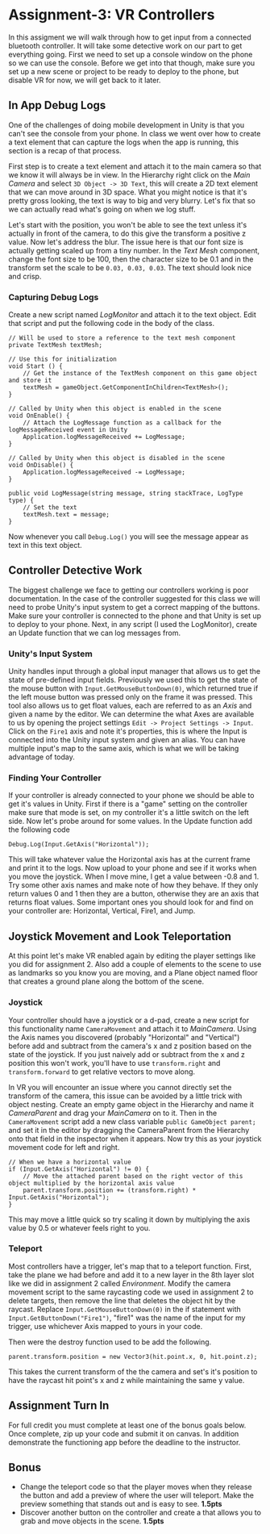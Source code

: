# Assignment-3: VR Controllers
In this assigment we will walk through how to get input from a connected bluetooth controller. It will take some detective work on our part to get everything going. First we need to set up a console window on the phone so we can use the console. Before we get into that though, make sure you set up a new scene or project to be ready to deploy to the phone, but disable VR for now, we will get back to it later.

## In App Debug Logs
One of the challenges of doing mobile development in Unity is that you can't see the console from your phone. In class we went over how to create a text element that can capture the logs when the app is running, this section is a recap of that process.

First step is to create a text element and attach it to the main camera so that we know it will always be in view. In the Hierarchy right click on the *Main Camera* and select `3D Object -> 3D Text`, this will create a 2D text element that we can move around in 3D space. What you might notice is that it's pretty gross looking, the text is way to big and very blurry. Let's fix that so we can actually read what's going on when we log stuff.

Let's start with the position, you won't be able to see the text unless it's actually in front of the camera, to do this give the transform a positive z value. Now let's address the blur. The issue here is that our font size is actually getting scaled up from a tiny number. In the *Text Mesh* component, change the font size to be 100, then the character size to be 0.1 and in the transform set the scale to be `0.03, 0.03, 0.03`. The text should look nice and crisp.

### Capturing Debug Logs
Create a new script named *LogMonitor* and attach it to the text object. Edit that script and put the following code in the body of the class.
```
// Will be used to store a reference to the text mesh component
private TextMesh textMesh;

// Use this for initialization
void Start () {
    // Get the instance of the TextMesh component on this game object and store it
    textMesh = gameObject.GetComponentInChildren<TextMesh>();
}

// Called by Unity when this object is enabled in the scene
void OnEnable() {
    // Attach the LogMessage function as a callback for the logMessageReceived event in Unity
    Application.logMessageReceived += LogMessage;
}

// Called by Unity when this object is disabled in the scene
void OnDisable() {
    Application.logMessageReceived -= LogMessage;
}

public void LogMessage(string message, string stackTrace, LogType type) {
    // Set the text 
    textMesh.text = message;
}
```
Now whenever you call `Debug.Log()` you will see the message appear as text in this text object.

## Controller Detective Work
The biggest challenge we face to getting our controllers working is poor documentation. In the case of the controller suggested for this class we will need to probe Unity's input system to get a correct mapping of the buttons. Make sure your controller is connected to the phone and that Unity is set up to deploy to your phone. Next, in any script (I used the LogMonitor), create an Update function that we can log messages from.

### Unity's Input System
Unity handles input through a global input manager that allows us to get the state of pre-defined input fields. Previously we used this to get the state of the mouse button with `Input.GetMouseButtonDown(0)`, which returned true if the left mouse button was pressed only on the frame it was pressed. This tool also allows us to get float values, each are referred to as an *Axis* and given a name by the editor. We can determine the what Axes are available to us by opening the project settings `Edit -> Project Settings -> Input`. Click on the `Fire1` axis and note it's properties, this is where the Input is connected into the Unity input system and given an alias. You can have multiple input's map to the same axis, which is what we will be taking advantage of today.

### Finding Your Controller
If your controller is already connected to your phone we should be able to get it's values in Unity. First if there is a "game" setting on the controller make sure that mode is set, on my controller it's a little switch on the left side. Now let's probe around for some values. In the Update function add the following code
```
Debug.Log(Input.GetAxis("Horizontal"));
```
This will take whatever value the Horizontal axis has at the current frame and print it to the logs. Now upload to your phone and see if it works when you move the joystick. When I move mine, I get a value between -0.8 and 1. Try some other axis names and make note of how they behave. If they only return values 0 and 1 then they are a button, otherwise they are an axis that returns float values. Some important ones you should look for and find on your controller are: Horizontal, Vertical, Fire1, and Jump.


## Joystick Movement and Look Teleportation
At this point let's make VR enabled again by editing the player settings like you did for assignment 2. Also add a couple of elements to the scene to use as landmarks so you know you are moving, and a Plane object named floor that creates a ground plane along the bottom of the scene.

### Joystick
Your controller should have a joystick or a d-pad, create a new script for this functionality name `CameraMovement` and attach it to *MainCamera*. Using the Axis names you discovered (probably "Horizontal" and "Vertical") before add and subtract from the camera's x and z position based on the state of the joystick. If you just naively add or subtract from the x and z position this won't work, you'll have to use `transform.right` and `transform.forward` to get relative vectors to move along.

In VR you will encounter an issue where you cannot directly set the transform of the camera, this issue can be avoided by a little trick with object nesting. Create an empty game object in the Hierarchy and name it *CameraParent* and drag your *MainCamera* on to it. Then in the `CameraMovement` script add a new class variable `public GameObject parent;` and set it in the editor by dragging the CameraParent from the Hierarchy onto that field in the inspector when it appears. Now try this as your joystick movement code for left and right.
```
// When we have a horizontal value
if (Input.GetAxis("Horizontal") != 0) {
    // Move the attached parent based on the right vector of this object multiplied by the horizontal axis value
    parent.transform.position += (transform.right) * Input.GetAxis("Horizontal");
}
```
This may move a little quick so try scaling it down by multiplying the axis value by 0.5 or whatever feels right to you.

### Teleport
Most controllers have a trigger, let's map that to a teleport function. First, take the plane we had before and add it to a new layer in the 8th layer slot like we did in assignment 2 called *Environment*. Modify the camera movement script to the same raycasting code we used in assignment 2 to delete targets, then remove the line that deletes the object hit by the raycast. Replace `Input.GetMouseButtonDown(0)` in the if statement with `Input.GetButtonDown("Fire1")`, "fire1" was the name of the input for my trigger, use whichever Axis mapped to yours in your code.

Then were the destroy function used to be add the following.
```
parent.transform.position = new Vector3(hit.point.x, 0, hit.point.z);
```
This takes the current transform of the the camera and set's it's position to have the raycast hit point's x and z while maintaining the same y value.

## Assignment Turn In
For full credit you must complete at least one of the bonus goals below. Once complete, zip up your code and submit it on canvas. In addition demonstrate the functioning app before the deadline to the instructor.

## Bonus
- Change the teleport code so that the player moves when they release the button and add a preview of where the user will teleport. Make the preview something that stands out and is easy to see. **1.5pts**
- Discover another button on the controller and create a that allows you to grab and move objects in the scene. **1.5pts**
